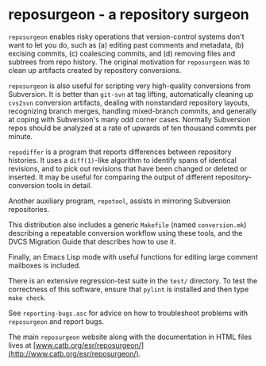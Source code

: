 # reposurgeon - a repository surgeon

`reposurgeon` enables risky operations that version-control systems
don't want to let you do, such as (a) editing past comments and metadata,
(b) excising commits, (c) coalescing commits, and (d) removing files and
subtrees from repo history. The original motivation for `reposurgeon`
was to clean up artifacts created by repository conversions.

`reposurgeon` is also useful for scripting very high-quality conversions
from Subversion.  It is better than `git-svn` at tag lifting,
automatically cleaning up `cvs2svn` conversion artifacts, dealing with
nonstandard repository layouts, recognizing branch merges, handling
mixed-branch commits, and generally at coping with Subversion's many
odd corner cases.  Normally Subversion repos should be analyzed at a
rate of upwards of ten thousand commits per minute.

`repodiffer` is a program that reports differences between repository
histories. It uses a `diff(1)`-like algorithm to identify spans of
identical revisions, and to pick out revisions that have been
changed or deleted or inserted. It may be useful for comparing the
output of different repository-conversion tools in detail.

Another auxiliary program, `repotool`, assists in mirroring Subversion
repositories.

This distribution also includes a generic `Makefile` (named
`conversion.mk`) describing a repeatable conversion workflow using these
tools, and the DVCS Migration Guide that describes how to use it.

Finally, an Emacs Lisp mode with useful functions for editing large
comment mailboxes is included.

There is an extensive regression-test suite in the `test/` directory.
To test the correctness of this software, ensure that `pylint`
is installed and then type `make check`.

See `reporting-bugs.asc` for advice on how to troubleshoot problems
with `reposurgeon` and report bugs.

The main `reposurgeon` website along with the documentation in HTML files
lives at [www.catb.org/esr/reposurgeon/](http://www.catb.org/esr/reposurgeon/).
